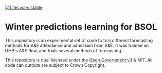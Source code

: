 
<!-- badges: start -->
[![Lifecycle:
stable](https://img.shields.io/badge/lifecycle-experimental-orange.svg)](https://lifecycle.r-lib.org/articles/stages.html#experimental)
<!-- badges: end -->


# Winter predictions learning for BSOL

This repository is an experimental set of code to trial different forecasting methods for A&E attendance and admission from A&E.
It was trained on UHB's A&E flow, and trials several methods of forecasting.



This repository is dual licensed under the [Open Government v3]([https://www.nationalarchives.gov.uk/doc/open-government-licence/version/3/) & MIT. All code can outputs are subject to Crown Copyright.
